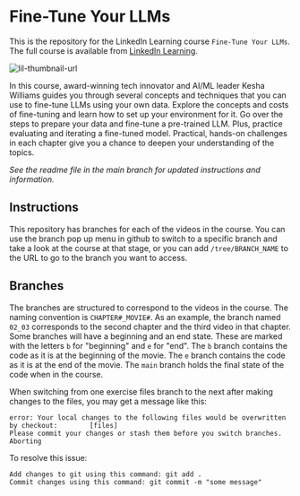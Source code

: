 # Fine-Tune Your LLMs
This is the repository for the LinkedIn Learning course `Fine-Tune Your LLMs`. The full course is available from [LinkedIn Learning][lil-course-url].

![lil-thumbnail-url]

In this course, award-winning tech innovator and AI/ML leader Kesha Williams guides you through several concepts and techniques that you can use to fine-tune LLMs using your own data. Explore the concepts and costs of fine-tuning and learn how to set up your environment for it. Go over the steps to prepare your data and fine-tune a pre-trained LLM. Plus, practice evaluating and iterating a fine-tuned model. Practical, hands-on challenges in each chapter give you a chance to deepen your understanding of the topics.

_See the readme file in the main branch for updated instructions and information._
## Instructions
This repository has branches for each of the videos in the course. You can use the branch pop up menu in github to switch to a specific branch and take a look at the course at that stage, or you can add `/tree/BRANCH_NAME` to the URL to go to the branch you want to access.

## Branches
The branches are structured to correspond to the videos in the course. The naming convention is `CHAPTER#_MOVIE#`. As an example, the branch named `02_03` corresponds to the second chapter and the third video in that chapter. 
Some branches will have a beginning and an end state. These are marked with the letters `b` for "beginning" and `e` for "end". The `b` branch contains the code as it is at the beginning of the movie. The `e` branch contains the code as it is at the end of the movie. The `main` branch holds the final state of the code when in the course.

When switching from one exercise files branch to the next after making changes to the files, you may get a message like this:

    error: Your local changes to the following files would be overwritten by checkout:        [files]
    Please commit your changes or stash them before you switch branches.
    Aborting

To resolve this issue:
	
    Add changes to git using this command: git add .
	Commit changes using this command: git commit -m "some message"


[0]: # (Replace these placeholder URLs with actual course URLs)

[lil-course-url]: https://www.linkedin.com/learning/fine-tune-your-llms
[lil-thumbnail-url]: https://media.licdn.com/dms/image/D4D0DAQF0MLdF_FIUYA/learning-public-crop_675_1200/0/1713457113185?e=2147483647&v=beta&t=IpkF9Vum8X3Qy3rc0CSfVBWz9U-Whzxma7RRH3DDIi8


